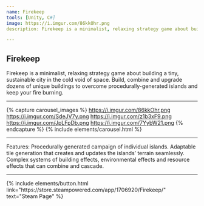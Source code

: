 ```yaml
---
name: Firekeep
tools: [Unity, C#]
image: https://i.imgur.com/86kkOhr.png
description: Firekeep is a minimalist, relaxing strategy game about building a tiny, sustainable city in the cold void of space.

---
```


## Firekeep
Firekeep is a minimalist, relaxing strategy game about building a tiny, sustainable city in the cold void of space. Build, combine and upgrade dozens of unique buildings to overcome procedurally-generated islands and keep your fire burning.

---

{% capture carousel_images %}
https://i.imgur.com/86kkOhr.png
https://i.imgur.com/SdeJV7y.png
https://i.imgur.com/z1b3xF9.png
https://i.imgur.com/JpLFpDb.png
https://i.imgur.com/7YybW21.png
{% endcapture %}
{% include elements/carousel.html %}

---

Features:
Procedurally generated campaign of individual islands.
Adaptable tile generation that creates and updates the islands’ terrain seamlessly.
Complex systems of building effects, environmental effects and resource effects that can combine and cascade.

---

<p class="text-center">
{% include elements/button.html link="https://store.steampowered.com/app/1706920/Firekeep/" text="Steam Page" %}
</p>
